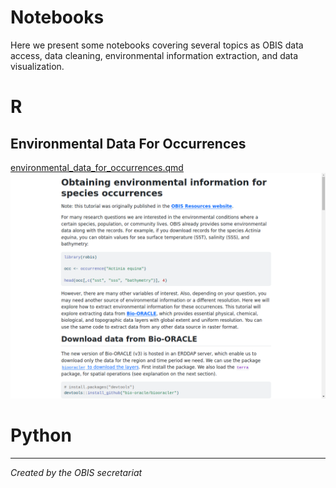 # Notebooks

Here we present some notebooks covering several topics as OBIS data access, data cleaning, environmental information extraction, and data visualization.

# R
## Environmental Data For Occurrences
[environmental_data_for_occurrences.qmd](R/environmental_data_for_occurrences.qmd)
![Environmental Data For Occurrences](screenshots/environmental_data_for_occurrences.png)




# Python



------
_Created by the OBIS secretariat_